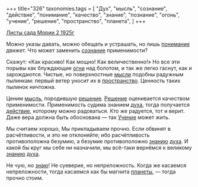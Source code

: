 +++
title="326"
taxonomies.tags = [
 "Дух",
 "мысль",
 "сознание",
 "действие",
 "понимание",
 "качество",
 "знание",
 "познание",
 "огонь",
 "учение",
 "решение",
 "пространство",
 "планета",
]
+++

[Листы сада Мории 2 1925г](/agni/1925)

Можно указы давать, можно обещать и устрашать, но лишь [понимание](/tags/понимание) движет. Что может заменить [сознание](/tags/сознание) применимости?   

Скажут: «Как красиво! Как мощно! Как величественно!» Но все эти порывы как блуждающие [огни](/tags/огонь) над болотом, и так же легко гаснут, как и зарождаются. Чистые, но поверхностные [мысли](/tags/[мысль](/tags/мысль)) подобны радужным пылинкам: первый ветер уносит их в [пространство](/tags/пространство). Ценность таких пылинок ничтожна.   

Ценим [мысль](/tags/мысль), породившую [решение](/tags/решение). [Решение](/tags/решение) оценивается качеством применимости. Применимость судима знанием [духа](/tags/Дух), тогда получается [действие](/tags/действие), которому можно радоваться. Кто же радуется, тот и верит. Даже вера должна быть обоснована — так [Учение](/tags/учение) может жить.   

Мы считаем хорошо, Мы прикладываем прочно. Если обвинят в расчётливости, и это не отклоняйте; ибо расчётливость противоположна безумию, а безумие противоположно [знанию](/tags/знание) [духа](/tags/Дух). И какой бы круг мы себе ни назначили, мы всё-таки вернёмся к великому [знанию](/tags/знание) [духа](/tags/Дух).   

Не чую, но [знаю](/tags/познание)! Не суеверие, но непреложность. Когда же касаемся непреложности, тогда касаемся как бы магнита [планеты](/tags/планета), — тогда прочно стоим.   

